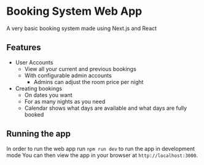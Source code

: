 # Booking System Web App
A very basic booking system made using Next.js and React

## Features
* User Accounts
  * View all your current and previous bookings
  * With configurable admin accounts
    * Admins can adjust the room price per night
* Creating bookings
  * On dates you want
  * For as many nights as you need
  * Calendar shows what days are available and what days are fully booked

## Running the app
In order to run the web app run `npm run dev` to run the app in development mode
You can then view the app in your browser at `http://localhost:3000`.
